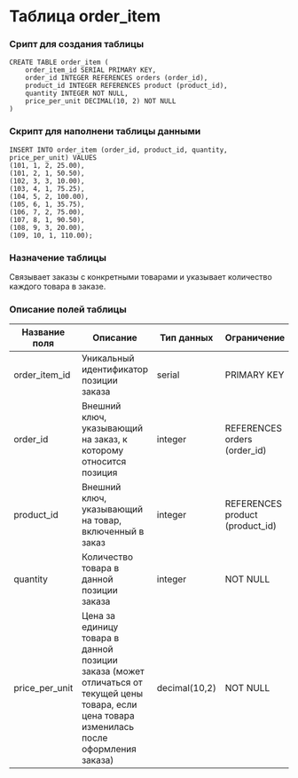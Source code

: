# Таблица order_item

### Срипт для создания таблицы

```
CREATE TABLE order_item (
    order_item_id SERIAL PRIMARY KEY,
    order_id INTEGER REFERENCES orders (order_id),
    product_id INTEGER REFERENCES product (product_id),
    quantity INTEGER NOT NULL,
    price_per_unit DECIMAL(10, 2) NOT NULL
)
```
### Скрипт для наполнени таблицы данными

```
INSERT INTO order_item (order_id, product_id, quantity, price_per_unit) VALUES
(101, 1, 2, 25.00),  
(101, 2, 1, 50.50),  
(102, 3, 3, 10.00),  
(103, 4, 1, 75.25),  
(104, 5, 2, 100.00), 
(105, 6, 1, 35.75),  
(106, 7, 2, 75.00),  
(107, 8, 1, 90.50),  
(108, 9, 3, 20.00),  
(109, 10, 1, 110.00); 

```

### Назначение таблицы

Связывает заказы с конкретными товарами и указывает количество каждого товара в заказе.

### Описание полей таблицы

|Название поля|Описание|Тип данных|Ограничение|
|-|-|-|-|
|order_item_id|Уникальный идентификатор позиции заказа|serial|PRIMARY KEY|
|order_id|Внешний ключ, указывающий на заказ, к которому относится позиция|integer|REFERENCES orders (order_id)|
|product_id|Внешний ключ, указывающий на товар, включенный в заказ|integer|REFERENCES product (product_id)|
|quantity|Количество товара в данной позиции заказа|integer|NOT NULL|
|price_per_unit|Цена за единицу товара в данной позиции заказа (может отличаться от текущей цены товара, если цена товара изменилась после оформления заказа)|decimal(10,2)|NOT NULL|

